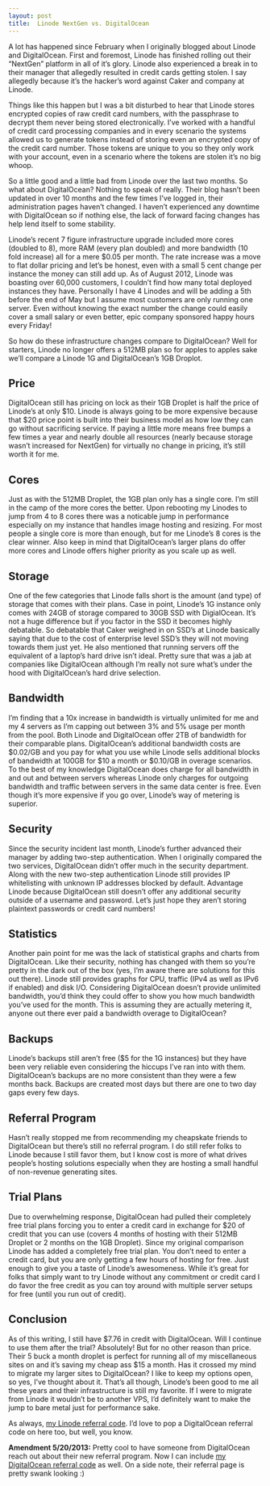 ```yaml
---
layout: post
title:  Linode NextGen vs. DigitalOcean
---
```


A lot has happened since February when I originally blogged about Linode and DigitalOcean. First and foremost, Linode has finished rolling out their “NextGen” platform in all of it’s glory. Linode also experienced a break in to their manager that allegedly resulted in credit cards getting stolen. I say allegedly because it’s the hacker’s word against Caker and company at Linode.

Things like this happen but I was a bit disturbed to hear that Linode stores encrypted copies of raw credit card numbers, with the passphrase to decrypt them never being stored electronically. I’ve worked with a handful of credit card processing companies and in every scenario the systems allowed us to generate tokens instead of storing even an encrypted copy of the credit card number. Those tokens are unique to you so they only work with your account, even in a scenario where the tokens are stolen it’s no big whoop.

So a little good and a little bad from Linode over the last two months. So what about DigitalOcean? Nothing to speak of really. Their blog hasn’t been updated in over 10 months and the few times I’ve logged in, their administration pages haven’t changed. I haven’t experienced any downtime with DigitalOcean so if nothing else, the lack of forward facing changes has help lend itself to some stability.

Linode’s recent 7 figure infrastructure upgrade included more cores (doubled to 8), more RAM (every plan doubled) and more bandwidth (10 fold increase) all for a mere $0.05 per month. The rate increase was a move to flat dollar pricing and let’s be honest, even with a small 5 cent change per instance the money can still add up. As of August 2012, Linode was boasting over 60,000 customers, I couldn’t find how many total deployed instances they have. Personally I have 4 Linodes and will be adding a 5th before the end of May but I assume most customers are only running one server. Even without knowing the exact number the change could easily cover a small salary or even better, epic company sponsored happy hours every Friday!

So how do these infrastructure changes compare to DigitalOcean? Well for starters, Linode no longer offers a 512MB plan so for apples to apples sake we’ll compare a Linode 1G and DigitalOcean’s 1GB Droplot.

## Price

DigitalOcean still has pricing on lock as their 1GB Droplet is half the price of Linode’s at only $10. Linode is always going to be more expensive because that $20 price point is built into their business model as how low they can go without sacrificing service. If paying a little more means free bumps a few times a year and nearly double all resources (nearly because storage wasn’t increased for NextGen) for virtually no change in pricing, it’s still worth it for me.

## Cores

Just as with the 512MB Droplet, the 1GB plan only has a single core. I’m still in the camp of the more cores the better. Upon rebooting my Linodes to jump from 4 to 8 cores there was a noticable jump in performance especially on my instance that handles image hosting and resizing. For most people a single core is more than enough, but for me Linode’s 8 cores is the clear winner. Also keep in mind that DigitalOcean’s larger plans do offer more cores and Linode offers higher priority as you scale up as well.

## Storage

One of the few categories that Linode falls short is the amount (and type) of storage that comes with their plans. Case in point, Linode’s 1G instance only comes with 24GB of storage compared to 30GB SSD with DigialOcean. It’s not a huge difference but if you factor in the SSD it becomes highly debatable. So debatable that Caker weighed in on SSD’s at Linode basically saying that due to the cost of enterprise level SSD’s they will not moving towards them just yet. He also mentioned that running servers off the equivalent of a laptop’s hard drive isn’t ideal. Pretty sure that was a jab at companies like DigitalOcean although I’m really not sure what’s under the hood with DigitalOcean’s hard drive selection.

## Bandwidth

I’m finding that a 10x increase in bandwidth is virtually unlimited for me and my 4 servers as I’m capping out between 3% and 5% usage per month from the pool. Both Linode and DigitalOcean offer 2TB of bandwidth for their comparable plans. DigitalOcean’s additional bandwidth costs are $0.02/GB and you pay for what you use while Linode sells additional blocks of bandwidth at 100GB for $10 a month or $0.10/GB in overage scenarios. To the best of my knowledge DigitalOcean does charge for all bandwidth in and out and between servers whereas Linode only charges for outgoing bandwidth and traffic between servers in the same data center is free. Even though it’s more expensive if you go over, Linode’s way of metering is superior.

## Security

Since the security incident last month, Linode’s further advanced their manager by adding two-step authentication. When I originally compared the two services, DigitalOcean didn’t offer much in the security department. Along with the new two-step authentication Linode still provides IP whitelisting with unknown IP addresses blocked by default. Advantage Linode because DigitalOcean still doesn’t offer any additional security outside of a username and password. Let’s just hope they aren’t storing plaintext passwords or credit card numbers!

## Statistics

Another pain point for me was the lack of statistical graphs and charts from DigitalOcean. Like their security, nothing has changed with them so you’re pretty in the dark out of the box (yes, I’m aware there are solutions for this out there). Linode still provides graphs for CPU, traffic (IPv4 as well as IPv6 if enabled) and disk I/O. Considering DigitalOcean doesn’t provide unlimited bandwidth, you’d think they could offer to show you how much bandwidth you’ve used for the month. This is assuming they are actually metering it, anyone out there ever paid a bandwidth overage to DigitalOcean?

## Backups

Linode’s backups still aren’t free ($5 for the 1G instances) but they have been very reliable even considering the hiccups I’ve ran into with them. DigitalOcean’s backups are no more consistent than they were a few months back. Backups are created most days but there are one to two day gaps every few days.

## Referral Program

Hasn’t really stopped me from recommending my cheapskate friends to DigitalOcean but there’s still no referral program. I do still refer folks to Linode because I still favor them, but I know cost is more of what drives people’s hosting solutions especially when they are hosting a small handful of non-revenue generating sites.

## Trial Plans

Due to overwhelming response, DigitalOcean had pulled their completely free trial plans forcing you to enter a credit card in exchange for $20 of credit that you can use (covers 4 months of hosting with their 512MB Droplet or 2 months on the 1GB Droplet). Since my original comparison Linode has added a completely free trial plan. You don’t need to enter a credit card, but you are only getting a few hours of hosting for free. Just enough to give you a taste of Linode’s awesomeness. While it’s great for folks that simply want to try Linode without any commitment or credit card I do favor the free credit as you can toy around with multiple server setups for free (until you run out of credit).

## Conclusion

As of this writing, I still have $7.76 in credit with DigitalOcean. Will I continue to use them after the trial? Absolutely! But for no other reason than price. Their 5 buck a month droplet is perfect for running all of my miscellaneous sites on and it’s saving my cheap ass $15 a month. Has it crossed my mind to migrate my larger sites to DigitalOcean? I like to keep my options open, so yes, I’ve thought about it. That’s all though, Linode’s been good to me all these years and their infrastructure is still my favorite. If I were to migrate from Linode it wouldn’t be to another VPS, I’d definitely want to make the jump to bare metal just for performance sake.

As always, [my Linode referral code](http://www.linode.com/?r=5f682793582e82ce686747c851b998dc1f86a55b). I’d love to pop a DigitalOcean referral code on here too, but well, you know.

**Amendment 5/20/2013:** Pretty cool to have someone from DigitalOcean reach out about their new referral program. Now I can include [my DigitalOcean referral code](https://www.digitalocean.com/?refcode=c35d26de972b) as well. On a side note, their referral page is pretty swank looking :)
